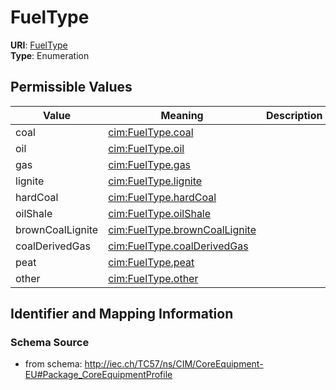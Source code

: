 # FuelType



**URI**: [FuelType](FuelType)<br />
**Type**: Enumeration

## Permissible Values

| Value | Meaning | Description |
| --- | --- | --- |
| coal | [cim:FuelType.coal](http://iec.ch/TC57/CIM100#FuelType.coal) |  |
| oil | [cim:FuelType.oil](http://iec.ch/TC57/CIM100#FuelType.oil) |  |
| gas | [cim:FuelType.gas](http://iec.ch/TC57/CIM100#FuelType.gas) |  |
| lignite | [cim:FuelType.lignite](http://iec.ch/TC57/CIM100#FuelType.lignite) |  |
| hardCoal | [cim:FuelType.hardCoal](http://iec.ch/TC57/CIM100#FuelType.hardCoal) |  |
| oilShale | [cim:FuelType.oilShale](http://iec.ch/TC57/CIM100#FuelType.oilShale) |  |
| brownCoalLignite | [cim:FuelType.brownCoalLignite](http://iec.ch/TC57/CIM100#FuelType.brownCoalLignite) |  |
| coalDerivedGas | [cim:FuelType.coalDerivedGas](http://iec.ch/TC57/CIM100#FuelType.coalDerivedGas) |  |
| peat | [cim:FuelType.peat](http://iec.ch/TC57/CIM100#FuelType.peat) |  |
| other | [cim:FuelType.other](http://iec.ch/TC57/CIM100#FuelType.other) |  |








## Identifier and Mapping Information







### Schema Source


* from schema: http://iec.ch/TC57/ns/CIM/CoreEquipment-EU#Package_CoreEquipmentProfile




